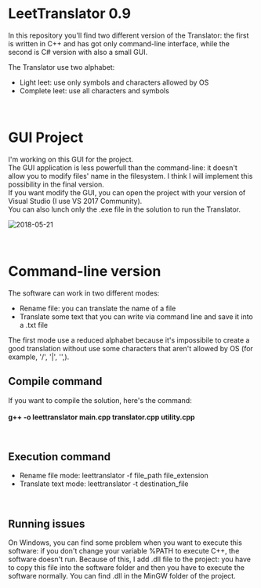 <h1>LeetTranslator 0.9</h1>

In this repository you'll find two different version of the Translator: the first is written in C++ and has got only command-line interface, while the second is C# version with also a small GUI.

The Translator use two alphabet:
<ul>
	<li>Light leet: use only symbols and characters allowed by OS</li>
	<li>Complete leet: use all characters and symbols</li>
</ul>

<br/>

<h1>GUI Project</h1>

I'm working on this GUI for the project.<br/>
The GUI application is less powerfull than the command-line: it doesn't allow you to modify files' name in the filesystem. I think I will implement this possibility in the final version. <br/>
If you want modify the GUI, you can open the project with your version of Visual Studio (I use VS 2017 Community).<br/>
You can also lunch only the .exe file in the solution to run the Translator.

![2018-05-21](https://user-images.githubusercontent.com/25732860/40309278-366426ee-5d09-11e8-85f5-3c5598e2f6b8.png)


<br/>

<h1>Command-line version</h1>

The software can work in two different modes: 
<ul>
	<li>Rename file: you can translate the name of a file</li>
	<li>Translate some text that you can write via command line and save it into a .txt file</li>
</ul>

The first mode use a reduced alphabet because it's impossibile to create a good translation without use some characters that aren't allowed by OS (for example, '/', '|', '\',).

<h2>Compile command</h2>

If you want to compile the solution, here's the command:<br/><br/>
	<b>g++ -o leettranslator main.cpp translator.cpp utility.cpp</b>
	
<br/>

<h2>Execution command</h2>
<ul>
	<li>Rename file mode: leettranslator -f file_path file_extension</li>
	<li>Translate text mode: leettranslator -t destination_file</li>
</ul>

<br/>

<h2>Running issues</h2>

On Windows, you can find some problem when you want to execute this software: if you don't change your variable %PATH to execute C++, the software doesn't run.
Because of this, I add .dll file to the project: you have to copy this file into the software folder and then you have to execute the software normally.
You can find .dll in the MinGW folder of the project.
